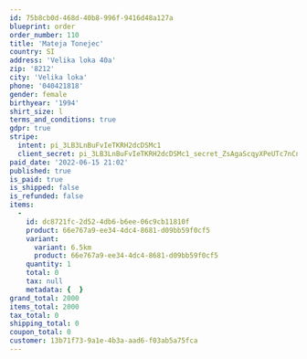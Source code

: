 ```yaml
---
id: 75b8cb0d-468d-40b8-996f-9416d48a127a
blueprint: order
order_number: 110
title: 'Mateja Tonejec'
country: SI
address: 'Velika loka 40a'
zip: '8212'
city: 'Velika loka'
phone: '040421818'
gender: female
birthyear: '1994'
shirt_size: l
terms_and_conditions: true
gdpr: true
stripe:
  intent: pi_3LB3LnBuFvIeTKRH2dcDSMc1
  client_secret: pi_3LB3LnBuFvIeTKRH2dcDSMc1_secret_ZsAgaScqyXPeUTc7nCngl4eSI
paid_date: '2022-06-15 21:02'
published: true
is_paid: true
is_shipped: false
is_refunded: false
items:
  -
    id: dc8721fc-2d52-4db6-b6ee-06c9cb11810f
    product: 66e767a9-ee34-4dc4-8681-d09bb59f0cf5
    variant:
      variant: 6.5km
      product: 66e767a9-ee34-4dc4-8681-d09bb59f0cf5
    quantity: 1
    total: 0
    tax: null
    metadata: {  }
grand_total: 2000
items_total: 2000
tax_total: 0
shipping_total: 0
coupon_total: 0
customer: 13b71f73-9a1e-4b3a-aad6-f03ab5a75fca
---
```

